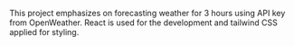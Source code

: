 This project emphasizes on forecasting weather for 3 hours using API key from OpenWeather. React is used for the development and tailwind CSS applied for styling.
